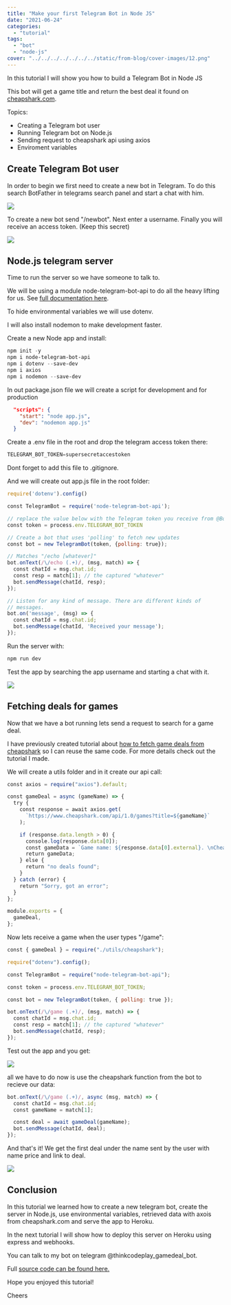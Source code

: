 ```yaml
---
title: "Make your first Telegram Bot in Node JS"
date: "2021-06-24"
categories: 
  - "tutorial"
tags: 
  - "bot"
  - "node-js"
cover: "../../../../../../../static/from-blog/cover-images/12.png"  
---
```


In this tutorial I will show you how to build a Telegram Bot in Node JS

This bot will get a game title and return the best deal it found on [cheapshark.com](https://www.cheapshark.com/).

Topics:

- Creating a Telegram bot user
- Running Telegram bot on Node.js
- Sending request to cheapshark api using axios
- Enviroment variables

## Create Telegram Bot user

In order to begin we first need to create a new bot in Telegram. To do this search BotFather in telegrams search panel and start a chat with him.

![](../../../../../../../static/from-blog/2021/06/2021-06-24-how-to-make-a-telegram-bot-in-node-js/images/image.png)

To create a new bot send "/newbot". Next enter a username. Finally you will receive an access token. (Keep this secret)

![](../../../../../../../static/from-blog/2021/06/2021-06-24-how-to-make-a-telegram-bot-in-node-js/images/image-1.png)

## Node.js telegram server

Time to run the server so we have someone to talk to.

We will be using a module node-telegram-bot-api to do all the heavy lifting for us. See [full documentation here](https://github.com/yagop/node-telegram-bot-api).

To hide environmental variables we will use dotenv.

I will also install nodemon to make development faster.

Create a new Node app and install:

```powershell
npm init -y
npm i node-telegram-bot-api
npm i dotenv --save-dev
npm i axios
npm i nodemon --save-dev
```

In out package.json file we will create a script for development and for production

```json
  "scripts": {
    "start": "node app.js",
    "dev": "nodemon app.js"
  }
```

Create a .env file in the root and drop the telegram access token there:

```powershell
TELEGRAM_BOT_TOKEN=supersecretaccestoken
```

Dont forget to add this file to .gitignore.

And we will create out app.js file in the root folder:

```javascript
require('dotenv').config()

const TelegramBot = require('node-telegram-bot-api');

// replace the value below with the Telegram token you receive from @BotFather
const token = process.env.TELEGRAM_BOT_TOKEN

// Create a bot that uses 'polling' to fetch new updates
const bot = new TelegramBot(token, {polling: true});

// Matches "/echo [whatever]"
bot.onText(/\/echo (.+)/, (msg, match) => {
  const chatId = msg.chat.id;
  const resp = match[1]; // the captured "whatever"
  bot.sendMessage(chatId, resp);
});

// Listen for any kind of message. There are different kinds of
// messages.
bot.on('message', (msg) => {
  const chatId = msg.chat.id;
  bot.sendMessage(chatId, 'Received your message');
});
```

Run the server with:

```powershell
npm run dev
```

Test the app by searching the app username and starting a chat with it.

![](../../../../../../../static/from-blog/2021/06/2021-06-24-how-to-make-a-telegram-bot-in-node-js/images/image-3.png)

## Fetching deals for games

Now that we have a bot running lets send a request to search for a game deal.

I have previously created tutorial about [how to fetch game deals from cheapshark](https://thinkcodeplay.com/full-stack-guide-wishlist-02-http-request-from-node/) so I can reuse the same code. For more details check out the tutorial I made.

We will create a utils folder and in it create our api call:

```javascript
const axios = require("axios").default;

const gameDeal = async (gameName) => {
  try {
    const response = await axios.get(
      `https://www.cheapshark.com/api/1.0/games?title=${gameName}`
    );

    if (response.data.length > 0) {
      console.log(response.data[0]);
      const gameData = `Game name: ${response.data[0].external}. \nCheapest price found: ${response.data[0].cheapest}. \nDeal Link: https://www.cheapshark.com/redirect?dealID=${response.data[0].cheapestDealID}`;
      return gameData;
    } else {
      return "no deals found";
    }
  } catch (error) {
    return "Sorry, got an error";
  }
};

module.exports = {
  gameDeal,
};
```

Now lets receive a game when the user types "/game":

```javascript
const { gameDeal } = require("./utils/cheapshark");

require("dotenv").config();

const TelegramBot = require("node-telegram-bot-api");

const token = process.env.TELEGRAM_BOT_TOKEN;

const bot = new TelegramBot(token, { polling: true });

bot.onText(/\/game (.+)/, (msg, match) => {
  const chatId = msg.chat.id;
  const resp = match[1]; // the captured "whatever"
  bot.sendMessage(chatId, resp);
});
```

Test out the app and you get:

![](../../../../../../../static/from-blog/2021/06/2021-06-24-how-to-make-a-telegram-bot-in-node-js/images/image-4.png)

all we have to do now is use the cheapshark function from the bot to recieve our data:

```javascript
bot.onText(/\/game (.+)/, async (msg, match) => {
  const chatId = msg.chat.id;
  const gameName = match[1];

  const deal = await gameDeal(gameName);
  bot.sendMessage(chatId, deal);
});
```

And that's it! We get the first deal under the name sent by the user with name price and link to deal.

![](../../../../../../../static/from-blog/2021/06/2021-06-24-how-to-make-a-telegram-bot-in-node-js/images/image-5.png)

## Conclusion

In this tutorial we learned how to create a new telegram bot, create the server in Node.js, use environmental variables, retrieved data with axois from cheapshark.com and serve the app to Heroku.

In the next tutorial I will show how to deploy this server on Heroku using express and webhooks.

You can talk to my bot on telegram @thinkcodeplay\_gamedeal\_bot.

Full [source code can be found here.](https://github.com/ThinkCodePlay/telegram-bot-gamedeal-node.js)

Hope you enjoyed this tutorial!

Cheers
